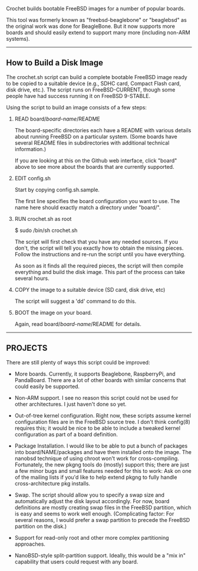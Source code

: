 Crochet builds bootable FreeBSD images for a number of popular boards.

This tool was formerly known as "freebsd-beaglebone" or
"beaglebsd" as the original work was done for BeagleBone.
But it now supports more boards and should easily extend
to support many more (including non-ARM systems).

***********************************************************

How to Build a Disk Image
-------------------------

The crochet.sh script can build a complete bootable
FreeBSD image ready to be copied to a suitable device
(e.g., SDHC card, Compact Flash card, disk drive, etc.).
The script runs on FreeBSD-CURRENT, though some people
have had success running it on FreeBSD 9-STABLE.

Using the script to build an image consists of a few steps:

1. READ board/*board-name*/README

   The board-specific directories each have a README
   with various details about running FreeBSD on a particular
   system.  (Some boards have several README files in
   subdirectories with additional technical information.)

   If you are looking at this on the Github web
   interface, click "board" above to see more about
   the boards that are currently supported.

2. EDIT config.sh

   Start by copying config.sh.sample.

   The first line specifies the board configuration you
   want to use.  The name here should exactly match a
   directory under "board/".

3. RUN crochet.sh as root

   $ sudo /bin/sh crochet.sh

   The script will first check that you have any needed sources.
   If you don't, the script will tell you exactly how to obtain the
   missing pieces.  Follow the instructions and re-run the script
   until you have everything.

   As soon as it finds all the required pieces, the script will then
   compile everything and build the disk image.  This part of the
   process can take several hours.

4. COPY the image to a suitable device (SD card, disk drive, etc)

   The script will suggest a 'dd' command to do this.

5. BOOT the image on your board.

   Again, read board/*board-name*/README for details.

***********************************************************

PROJECTS
------------

There are still plenty of ways this script could
be improved:

* More boards.  Currently, it supports Beaglebone, RaspberryPi, and
  PandaBoard.  There are a lot of other boards with similar concerns
  that could easily be supported.

* Non-ARM support.  I see no reason this script could not be used for
  other architectures.  I just haven't done so yet.

* Out-of-tree kernel configuration.  Right now, these scripts assume
  kernel configuration files are in the FreeBSD source tree.  I don't
  think config(8) requires this; it would be nice to be able to
  include a tweaked kernel configuration as part of a board
  definition.

* Package Installation.  I would like to be able to put a bunch of
  packages into board/NAME/packages and have them installed onto the
  image.  The nanobsd technique of using chroot won't work for
  cross-compiling.  Fortunately, the new pkgng tools do (mostly)
  support this; there are just a few minor bugs and small features
  needed for this to work: Ask on one of the mailing lists if you'd
  like to help extend pkgng to fully handle cross-architecture pkg
  installs.

* Swap.  The script should allow you to specify a swap size and
  automatically adjust the disk layout accordingly.  For now, board
  definitions are mostly creating swap files in the FreeBSD
  partition, which is easy and seems to work well enough.
  (Complicating factor: For several reasons, I would prefer a swap
  partition to precede the FreeBSD partition on the disk.)

* Support for read-only root and other more complex partitioning
  approaches.

* NanoBSD-style split-partition support.  Ideally, this would be a
  "mix in" capability that users could request with any board.
